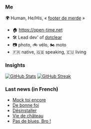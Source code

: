 ### Me

🌍 Human, He/His, « [footer de merde](https://open-time.net/post/2013/07/17/La-veritable-histoire-du-Footer-de-merde-) » 
* 🏠 https://open-time.net 
* 🛠️ Lead dev' of [dotclear](https://git.dotclear.org/dev/dotclear)
* 📷 photo, 🚲 vélo, 🏍️ moto 
* 🇫🇷 native, 🇬🇧 speaking, 🇪🇺 living

### Insights

[![GitHub Stats](https://github-readme-stats.vercel.app/api?username=franck-paul)](https://github.com/franck-paul)
[![GitHub Streak](https://github-readme-streak-stats.herokuapp.com?user=franck-paul)](https://git.io/streak-stats)

### Last news (in French)

<!-- BLOG-POST-LIST:START -->
- [Mock toi encore](https://open-time.net/post/2023/04/11/Mock-toi-encore)
- [De bonne foi](https://open-time.net/post/2023/04/10/De-bonne-foi)
- [Désinstaller](https://open-time.net/post/2023/04/09/Desinstaller)
- [Vie de château](https://open-time.net/post/2023/04/08/Vie-de-chateau)
- [Pas de blues, Bro !](https://open-time.net/post/2023/04/07/Pas-de-blues-Bro-)
<!-- BLOG-POST-LIST:END -->
